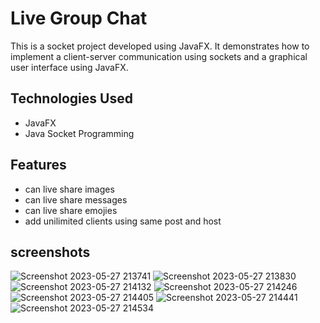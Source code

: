 # Live Group Chat
This is a socket project developed using JavaFX. It demonstrates how to implement a client-server communication using sockets and a graphical user interface using JavaFX.

## Technologies Used
- JavaFX
- Java Socket Programming

## Features
- can live share images
- can live share messages
- can live share emojies
- add unilimited clients using same post and host

## screenshots
![Screenshot 2023-05-27 213741](https://github.com/kaligu/IJSE-INP-JavaSocket-GroupChat-Project/assets/101045808/f150b6de-8452-45c7-b204-71c1ec438e58)
![Screenshot 2023-05-27 213830](https://github.com/kaligu/IJSE-INP-JavaSocket-GroupChat-Project/assets/101045808/de53fd7a-1157-45f2-b555-755e50c2235f)
![Screenshot 2023-05-27 214132](https://github.com/kaligu/IJSE-INP-JavaSocket-GroupChat-Project/assets/101045808/03db94ed-ff34-42ac-8ec1-d391c8136551)
![Screenshot 2023-05-27 214246](https://github.com/kaligu/IJSE-INP-JavaSocket-GroupChat-Project/assets/101045808/b8a1d60d-cdfa-4af5-be0e-5c30efed45b2)
![Screenshot 2023-05-27 214405](https://github.com/kaligu/IJSE-INP-JavaSocket-GroupChat-Project/assets/101045808/6a9669ea-729e-4318-86e3-8b322c4289c6)
![Screenshot 2023-05-27 214441](https://github.com/kaligu/IJSE-INP-JavaSocket-GroupChat-Project/assets/101045808/9a3f2c2b-8547-438e-bcdb-de836cf9e5e0)
![Screenshot 2023-05-27 214534](https://github.com/kaligu/IJSE-INP-JavaSocket-GroupChat-Project/assets/101045808/c9b136ad-f38f-4a1a-8c52-4b9afd0f5cdd)
